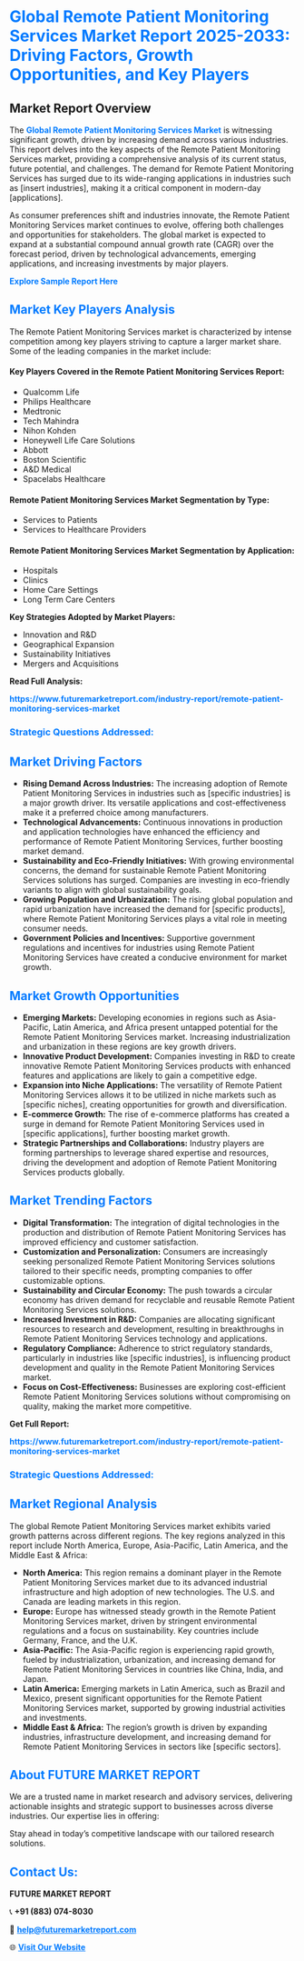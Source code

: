 <h1 style="color: #007BFF;">Global Remote Patient Monitoring Services Market Report 2025-2033: Driving Factors, Growth Opportunities, and Key Players</h1>

<section id="overview">
<h2>Market Report Overview</h2>
<p>The <a href="https://www.futuremarketreport.com/industry-report/remote-patient-monitoring-services-market" style="color: #007BFF; text-decoration: none;"><strong>Global Remote Patient Monitoring Services Market</strong></a> is witnessing significant growth, driven by increasing demand across various industries. This report delves into the key aspects of the Remote Patient Monitoring Services market, providing a comprehensive analysis of its current status, future potential, and challenges. The demand for Remote Patient Monitoring Services has surged due to its wide-ranging applications in industries such as [insert industries], making it a critical component in modern-day [applications].</p>
<p>As consumer preferences shift and industries innovate, the Remote Patient Monitoring Services market continues to evolve, offering both challenges and opportunities for stakeholders. The global market is expected to expand at a substantial compound annual growth rate (CAGR) over the forecast period, driven by technological advancements, emerging applications, and increasing investments by major players.</p>
</section>

<section id="overview">
<p><a href="https://www.futuremarketreport.com/request-sample/reportId=77275" style="color: #007BFF; text-decoration: none;"><strong>Explore Sample Report Here</strong></a></p>
</section>

<section id="key-players">
<h2 style="color: #007BFF;">Market Key Players Analysis</h2>
<p>The Remote Patient Monitoring Services market is characterized by intense competition among key players striving to capture a larger market share. Some of the leading companies in the market include:</p>
<h4>Key Players Covered in the Remote Patient Monitoring Services Report:</h4>
<ul><li>Qualcomm Life</li><li>Philips Healthcare</li><li>Medtronic</li><li>Tech Mahindra</li><li>Nihon Kohden</li><li>Honeywell Life Care Solutions</li><li>Abbott</li><li>Boston Scientific</li><li>A&amp;D Medical</li><li>Spacelabs Healthcare</li></ul>
<h4>Remote Patient Monitoring Services Market Segmentation by Type:</h4>
<ul><li>Services to Patients</li><li>Services to Healthcare Providers</li></ul>

<h4>Remote Patient Monitoring Services Market Segmentation by Application:</h4>
<ul><li>Hospitals</li><li>Clinics</li><li>Home Care Settings</li><li>Long Term Care Centers</li></ul>
<p><strong>Key Strategies Adopted by Market Players:</strong></p>
<ul>
<li>Innovation and R&D</li>
<li>Geographical Expansion</li>
<li>Sustainability Initiatives</li>
<li>Mergers and Acquisitions</li>
</ul>
</section>

<section>
<p><strong>Read Full Analysis: </strong></p><a href="https://www.futuremarketreport.com/industry-report/remote-patient-monitoring-services-market" style="color: #007BFF; text-decoration: none;"><strong>https://www.futuremarketreport.com/industry-report/remote-patient-monitoring-services-market</strong></a>
<h3 style="color: #007BFF;">Strategic Questions Addressed:</h3>
</section>

<section id="driving-factors">
<h2 style="color: #007BFF;">Market Driving Factors</h2>
<ul>
<li><strong>Rising Demand Across Industries:</strong> The increasing adoption of Remote Patient Monitoring Services in industries such as [specific industries] is a major growth driver. Its versatile applications and cost-effectiveness make it a preferred choice among manufacturers.</li>
<li><strong>Technological Advancements:</strong> Continuous innovations in production and application technologies have enhanced the efficiency and performance of Remote Patient Monitoring Services, further boosting market demand.</li>
<li><strong>Sustainability and Eco-Friendly Initiatives:</strong> With growing environmental concerns, the demand for sustainable Remote Patient Monitoring Services solutions has surged. Companies are investing in eco-friendly variants to align with global sustainability goals.</li>
<li><strong>Growing Population and Urbanization:</strong> The rising global population and rapid urbanization have increased the demand for [specific products], where Remote Patient Monitoring Services plays a vital role in meeting consumer needs.</li>
<li><strong>Government Policies and Incentives:</strong> Supportive government regulations and incentives for industries using Remote Patient Monitoring Services have created a conducive environment for market growth.</li>
</ul>
</section>

<section id="growth-opportunities">
<h2 style="color: #007BFF;">Market Growth Opportunities</h2>
<ul>
<li><strong>Emerging Markets:</strong> Developing economies in regions such as Asia-Pacific, Latin America, and Africa present untapped potential for the Remote Patient Monitoring Services market. Increasing industrialization and urbanization in these regions are key growth drivers.</li>
<li><strong>Innovative Product Development:</strong> Companies investing in R&D to create innovative Remote Patient Monitoring Services products with enhanced features and applications are likely to gain a competitive edge.</li>
<li><strong>Expansion into Niche Applications:</strong> The versatility of Remote Patient Monitoring Services allows it to be utilized in niche markets such as [specific niches], creating opportunities for growth and diversification.</li>
<li><strong>E-commerce Growth:</strong> The rise of e-commerce platforms has created a surge in demand for Remote Patient Monitoring Services used in [specific applications], further boosting market growth.</li>
<li><strong>Strategic Partnerships and Collaborations:</strong> Industry players are forming partnerships to leverage shared expertise and resources, driving the development and adoption of Remote Patient Monitoring Services products globally.</li>
</ul>
</section>

<section id="trending-factors">
<h2 style="color: #007BFF;">Market Trending Factors</h2>
<ul>
<li><strong>Digital Transformation:</strong> The integration of digital technologies in the production and distribution of Remote Patient Monitoring Services has improved efficiency and customer satisfaction.</li>
<li><strong>Customization and Personalization:</strong> Consumers are increasingly seeking personalized Remote Patient Monitoring Services solutions tailored to their specific needs, prompting companies to offer customizable options.</li>
<li><strong>Sustainability and Circular Economy:</strong> The push towards a circular economy has driven demand for recyclable and reusable Remote Patient Monitoring Services solutions.</li>
<li><strong>Increased Investment in R&D:</strong> Companies are allocating significant resources to research and development, resulting in breakthroughs in Remote Patient Monitoring Services technology and applications.</li>
<li><strong>Regulatory Compliance:</strong> Adherence to strict regulatory standards, particularly in industries like [specific industries], is influencing product development and quality in the Remote Patient Monitoring Services market.</li>
<li><strong>Focus on Cost-Effectiveness:</strong> Businesses are exploring cost-efficient Remote Patient Monitoring Services solutions without compromising on quality, making the market more competitive.</li>
</ul>
</section>

<section>
<p><strong>Get Full Report: </strong></p><a href="https://www.futuremarketreport.com/industry-report/remote-patient-monitoring-services-market" style="color: #007BFF; text-decoration: none;"><strong>https://www.futuremarketreport.com/industry-report/remote-patient-monitoring-services-market</strong></a>
<h3 style="color: #007BFF;">Strategic Questions Addressed:</h3>
</section>


<section id="regional-analysis">
<h2 style="color: #007BFF;">Market Regional Analysis</h2>
<p>The global Remote Patient Monitoring Services market exhibits varied growth patterns across different regions. The key regions analyzed in this report include North America, Europe, Asia-Pacific, Latin America, and the Middle East & Africa:</p>
<ul>
<li><strong>North America:</strong> This region remains a dominant player in the Remote Patient Monitoring Services market due to its advanced industrial infrastructure and high adoption of new technologies. The U.S. and Canada are leading markets in this region.</li>
<li><strong>Europe:</strong> Europe has witnessed steady growth in the Remote Patient Monitoring Services market, driven by stringent environmental regulations and a focus on sustainability. Key countries include Germany, France, and the U.K.</li>
<li><strong>Asia-Pacific:</strong> The Asia-Pacific region is experiencing rapid growth, fueled by industrialization, urbanization, and increasing demand for Remote Patient Monitoring Services in countries like China, India, and Japan.</li>
<li><strong>Latin America:</strong> Emerging markets in Latin America, such as Brazil and Mexico, present significant opportunities for the Remote Patient Monitoring Services market, supported by growing industrial activities and investments.</li>
<li><strong>Middle East & Africa:</strong> The region’s growth is driven by expanding industries, infrastructure development, and increasing demand for Remote Patient Monitoring Services in sectors like [specific sectors].</li>
</ul>
</section>

<footer>
<h2 style="color: #007BFF;">About FUTURE MARKET REPORT</h2>
<p>We are a trusted name in market research and advisory services, delivering actionable insights and strategic support to businesses across diverse industries. Our expertise lies in offering:</p>

<p>Stay ahead in today’s competitive landscape with our tailored research solutions.</p>

<h2 style="color: #007BFF;">Contact Us:</h2>
<p><strong>FUTURE MARKET REPORT</strong></p>
<p>📞 <strong>+91 (883) 074-8030</strong></p>
<p>📧 <strong><a href="mailto:help@futuremarketreport.com" style="color: #007BFF;">help@futuremarketreport.com</a></strong></p>
<p>🌐 <strong><a href="https://www.futuremarketreport.com/" style="color: #007BFF;">Visit Our Website</a></strong></p>
</footer>